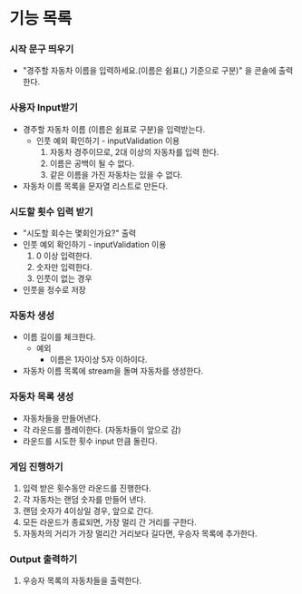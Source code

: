 # 기능 목록

### 시작 문구 띄우기
- "경주할 자동차 이름을 입력하세요.(이름은 쉼표(,) 기준으로 구분)" 을 콘솔에 출력한다.

### 사용자 Input받기

- 경주할 자동차 이름 (이름은 쉼표로 구분)을 입력받는다.
    - 인풋 예외 확인하기 - inputValidation 이용
        1. 자동차 경주이므로, 2대 이상의 자동차를 입력 한다.
        2. 이름은 공백이 될 수 없다.
        3. 같은 이름을 가진 자동차는 있을 수 없다.
- 자동차 이름 목록을 문자열 리스트로 만든다.


### 시도할 횟수 입력 받기
- "시도할 회수는 몇회인가요?" 출력
- 인풋 예외 확인하기 - inputValidation 이용
    1. 0 이상 입력한다.
    2. 숫자만 입력한다.
    3. 인풋이 없는 경우
- 인풋을 정수로 저장


### 자동차 생성
- 이름 길이를 체크한다.
    - 예외
        - 이름은 1자이상 5자 이하이다.
- 자동차 이름 목록에 stream을 돌며 자동차를 생성한다.


### 자동차 목록 생성
- 자동차들을 만들어낸다.
- 각 라운드를 플레이한다. (자동차들이 앞으로 감)
- 라운드를 시도한 횟수 input 만큼 돌린다.


### 게임 진행하기
1. 입력 받은 횟수동안 라운드를 진행한다.
1. 각 자동차는 랜덤 숫자를 만들어 낸다.
2. 랜덤 숫자가 4이상일 경우, 앞으로 간다.
3. 모든 라운드가 종료되면, 가장 멀리 간 거리를 구한다.
4. 자동차의 거리가 가장 멀리간 거리보다 길다면, 우승자 목록에 추가한다.


### Output 출력하기
1. 우승자 목록의 자동차들을 출력한다.